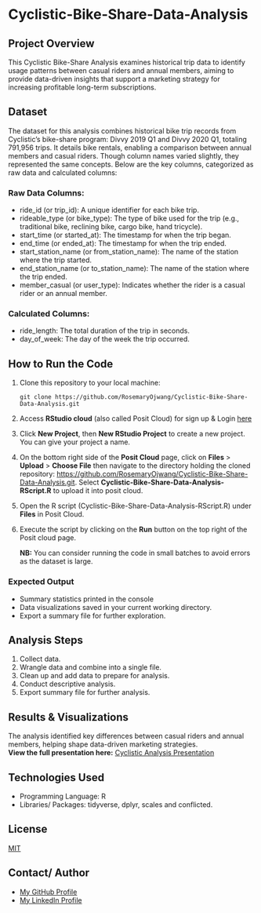 # Cyclistic-Bike-Share-Data-Analysis
## Project Overview
This Cyclistic Bike-Share Analysis examines historical trip data to identify usage patterns between casual riders and annual members, aiming to provide data-driven insights that support a marketing strategy for increasing profitable long-term subscriptions.
## Dataset
The dataset for this analysis combines historical bike trip records from Cyclistic’s bike-share program: Divvy 2019 Q1 and Divvy 2020 Q1, totaling 791,956 trips. It details bike rentals, enabling a comparison between annual members and casual riders. Though column names varied slightly, they represented the same concepts. Below are the key columns, categorized as raw data and calculated columns:
### Raw Data Columns:
- ride_id (or trip_id): A unique identifier for each bike trip.
- rideable_type (or bike_type): The type of bike used for the trip (e.g., traditional bike, reclining bike, cargo bike, hand tricycle).
- start_time (or started_at): The timestamp for when the trip began.
- end_time (or ended_at): The timestamp for when the trip ended.
- start_station_name (or from_station_name): The name of the station where the trip started.
- end_station_name (or to_station_name): The name of the station where the trip ended.
- member_casual (or user_type): Indicates whether the rider is a casual rider or an annual member.
### Calculated Columns:
- ride_length: The total duration of the trip in seconds.
- day_of_week: The day of the week the trip occurred.
## How to Run the Code
1. Clone this repository to your local machine:  
   ```
   git clone https://github.com/RosemaryOjwang/Cyclistic-Bike-Share-Data-Analysis.git
   ```
2. Access **RStudio cloud** (also called Posit Cloud) for sign up & Login [here](https://login.posit.cloud/register?product=cloud&redirect=%2Foauth%2Fauthorize%3Fredirect_uri%3Dhttps%253A%252F%252Fposit.cloud%252Flogin%26client_id%3Dposit-cloud%26response_type%3Dcode%26show_auth%3D0)  
3. Click **New Project**, then **New RStudio Project** to create a new project. You can give your project a name.
4. On the bottom right side of the **Posit Cloud** page, click on **Files** > **Upload** > **Choose File** then navigate to the directory holding the cloned repository: https://github.com/RosemaryOjwang/Cyclistic-Bike-Share-Data-Analysis.git. Select **Cyclistic-Bike-Share-Data-Analysis-RScript.R** to upload it into posit cloud.
5. Open the R script (Cyclistic-Bike-Share-Data-Analysis-RScript.R) under **Files** in Posit Cloud.
6. Execute the script by clicking on the **Run** button on the top right of the Posit cloud page.

   **NB:** You can consider running the code in small batches to avoid errors as the dataset is large.
### Expected Output
- Summary statistics printed in the console
- Data visualizations saved in your current working directory.
- Export a summary file for further exploration.
## Analysis Steps
1. Collect data.
2. Wrangle data and combine into a single file.
3. Clean up and add data to prepare for analysis.
4. Conduct descriptive analysis.
5. Export summary file for further analysis.
## Results & Visualizations
The analysis identified key differences between casual riders and annual members, helping shape data-driven marketing strategies.  
**View the full presentation here:** [Cyclistic Analysis Presentation](https://docs.google.com/presentation/d/1w4xdPxZvyavPg2ct1LWB8wuOGEEZJnSyNn3NWAEboTc/edit?usp=sharing)  
## Technologies Used
- Programming Language: R
- Libraries/ Packages: tidyverse, dplyr, scales and conflicted.
## License
[MIT](https://opensource.org/license/mit)
## Contact/ Author
- [My GitHub Profile](https://github.com/settings/profile)
- [My LinkedIn Profile](www.linkedin.com/in/rosemary-ojwang-989b76259)

